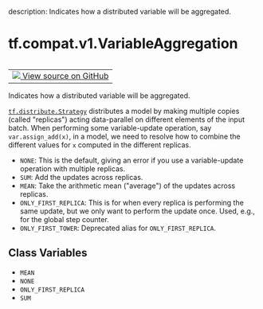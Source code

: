 description: Indicates how a distributed variable will be aggregated.

<div itemscope itemtype="http://developers.google.com/ReferenceObject">
<meta itemprop="name" content="tf.compat.v1.VariableAggregation" />
<meta itemprop="path" content="Stable" />
<meta itemprop="property" content="MEAN"/>
<meta itemprop="property" content="NONE"/>
<meta itemprop="property" content="ONLY_FIRST_REPLICA"/>
<meta itemprop="property" content="SUM"/>
</div>

# tf.compat.v1.VariableAggregation

<!-- Insert buttons and diff -->

<table class="tfo-notebook-buttons tfo-api nocontent" align="left">
<td>
  <a target="_blank" href="https://github.com/tensorflow/tensorflow/blob/r2.3/tensorflow/python/ops/variables.py#L130-L138">
    <img src="https://www.tensorflow.org/images/GitHub-Mark-32px.png" />
    View source on GitHub
  </a>
</td>
</table>



Indicates how a distributed variable will be aggregated.

<!-- Placeholder for "Used in" -->

<a href="../../../tf/distribute/Strategy.md"><code>tf.distribute.Strategy</code></a> distributes a model by making multiple copies
(called "replicas") acting data-parallel on different elements of the input
batch. When performing some variable-update operation, say
`var.assign_add(x)`, in a model, we need to resolve how to combine the
different values for `x` computed in the different replicas.

* `NONE`: This is the default, giving an error if you use a
  variable-update operation with multiple replicas.
* `SUM`: Add the updates across replicas.
* `MEAN`: Take the arithmetic mean ("average") of the updates across replicas.
* `ONLY_FIRST_REPLICA`: This is for when every replica is performing the same
  update, but we only want to perform the update once. Used, e.g., for the
  global step counter.
* `ONLY_FIRST_TOWER`: Deprecated alias for `ONLY_FIRST_REPLICA`.

## Class Variables

* `MEAN` <a id="MEAN"></a>
* `NONE` <a id="NONE"></a>
* `ONLY_FIRST_REPLICA` <a id="ONLY_FIRST_REPLICA"></a>
* `SUM` <a id="SUM"></a>
